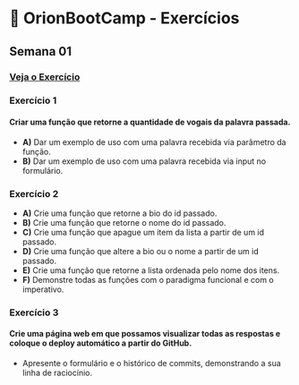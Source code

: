 # 🚀 OrionBootCamp - Exercícios

## Semana 01
### [Veja o Exercício](https://semana1orionbootcamp.netlify.app/)

### Exercício 1 
#### Criar uma função que retorne a quantidade de vogais da palavra passada.
- **A)** Dar um exemplo de uso com uma palavra recebida via parâmetro da função.
- **B)** Dar um exemplo de uso com uma palavra recebida via input no formulário.

### Exercício 2
- **A)** Crie uma função que retorne a bio do id passado.
- **B)** Crie uma função que retorne o nome do id passado.
- **C)** Crie uma função que apague um item da lista a partir de um id passado.
- **D)** Crie uma função que altere a bio ou o nome a partir de um id passado.
- **E)** Crie uma função que retorne a lista ordenada pelo nome dos itens.
- **F)** Demonstre todas as funções com o paradigma funcional e com o imperativo.

### Exercício 3
#### Crie uma página web em que possamos visualizar todas as respostas e coloque o deploy automático a partir do GitHub. 
- Apresente o formulário e o histórico de commits, demonstrando a sua linha de raciocínio.


